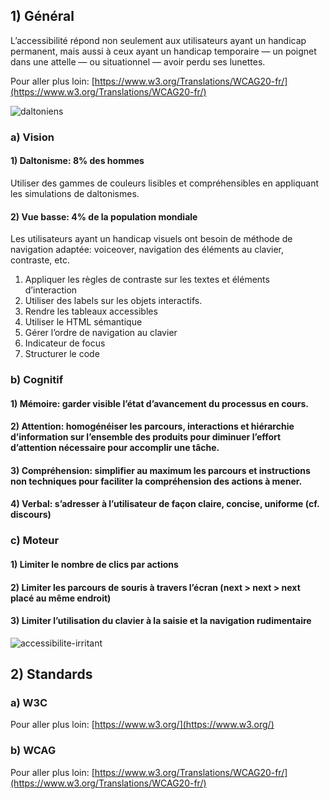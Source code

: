 ## 1) Général

L’accessibilité répond non seulement aux utilisateurs ayant un handicap permanent, mais aussi à ceux ayant un handicap temporaire — un poignet dans une attelle — ou situationnel — avoir perdu ses lunettes.

Pour aller plus loin: [https://www.w3.org/Translations/WCAG20-fr/](https://www.w3.org/Translations/WCAG20-fr/)

<img src="../../assets/images/accessibility/daltoniens.jpg" alt="daltoniens" class="tk-markdown__img-fullscreen" />

### a) Vision

#### 1) Daltonisme: 8% des hommes

Utiliser des gammes de couleurs lisibles et compréhensibles en appliquant les simulations de daltonismes.

#### 2) Vue basse: 4% de la population mondiale

Les utilisateurs ayant un handicap visuels ont besoin de méthode de navigation adaptée: voiceover, navigation des éléments au clavier, contraste, etc.

<ol>
<li>Appliquer les règles de contraste sur les textes et éléments<br>
d’interaction</li>
<li>Utiliser des labels sur les objets interactifs.</li>
<li>Rendre les tableaux accessibles</li>
<li>Utiliser le HTML sémantique</li>
<li>Gérer l’ordre de navigation au clavier</li>
<li>Indicateur de focus</li>
<li>Structurer le code</li>
</ol>

### b) Cognitif

#### 1) Mémoire: garder visible l’état d’avancement du processus en cours.

#### 2) Attention: homogénéiser les parcours, interactions et hiérarchie d’information sur l’ensemble des produits pour diminuer l’effort d’attention nécessaire pour accomplir une tâche.

#### 3) Compréhension: simplifier au maximum les parcours et instructions non techniques pour faciliter la compréhension des actions à mener.

#### 4) Verbal: s’adresser à l’utilisateur de façon claire, concise, uniforme (cf. discours)

### c) Moteur

#### 1) Limiter le nombre de clics par actions

#### 2) Limiter les parcours de souris à travers l’écran (next > next > next placé au même endroit)

#### 3) Limiter l’utilisation du clavier à la saisie et la navigation rudimentaire

<img src="../../assets/images/accessibility/accessibilite-irritant.jpg" alt="accessibilite-irritant" class="tk-markdown__img-fullscreen" />

## 2) Standards

### a) W3C

Pour aller plus loin: [https://www.w3.org/](https://www.w3.org/)

### b) WCAG

Pour aller plus loin: [https://www.w3.org/Translations/WCAG20-fr/](https://www.w3.org/Translations/WCAG20-fr/)
